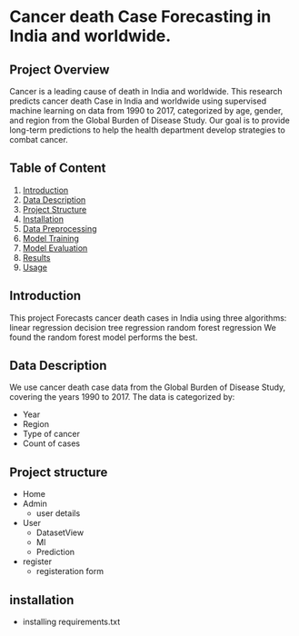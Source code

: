 # Cancer death Case Forecasting in India and worldwide.

## Project Overview
Cancer is a leading cause of death in India and worldwide. This research predicts cancer death Case in India and worldwide using supervised machine learning on data from 1990 to 2017, categorized by age, gender, and region from the Global Burden of Disease Study. Our goal is to provide long-term predictions to help the health department develop strategies to combat cancer.

## Table of Content
1. [Introduction](#Introduction)
2. [Data Description](#Data-description)
3. [Project Structure](#Project-structure)
4. [Installation](#Installation)
5. [Data Preprocessing](#Data-preprocessing)
6. [Model Training](#Model-training)
7. [Model Evaluation](#Model-evaluation)
8. [Results](#Results)
9. [Usage](#Usage)



## Introduction
This project Forecasts cancer death cases in India using three algorithms: 
linear regression
decision tree regression
random forest regression
We found the random forest model performs the best.

## Data Description
We use cancer death case data from the Global Burden of Disease Study, covering the years 1990 to 2017. The data is categorized by:
- Year
- Region
- Type of cancer
- Count of cases

## Project structure
- Home
- Admin
  - user details
- User
  - DatasetView
  - Ml
  - Prediction
- register
  - registeration form

## installation
- installing requirements.txt

